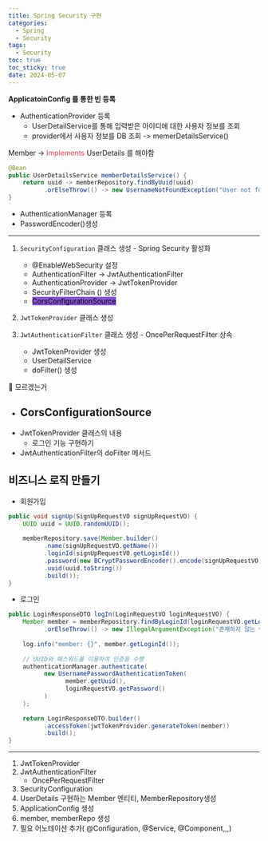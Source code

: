 ```yaml
---
title: Spring Security 구현
categories:
  - Spring
  - Security
tags:
  - Security
toc: true
toc_sticky: true
date: 2024-05-07
---
```


**ApplicatoinConfig 를 통한 빈 등록**
- AuthenticationProvider 등록 
	- UserDetailService를 통해 입력받은 아이디에 대한 사용자 정보를 조회 
	- provider에서 사용자 정보를 DB 조회 -> memerDetailsService() 

Member -> <span style='color:#eb3b5a'>Implements</span> UserDetails 를 해야함
```java
@Bean  
public UserDetailsService memberDetailsService() {  
    return uuid -> memberRepository.findByUuid(uuid)  
          .orElseThrow(() -> new UsernameNotFoundException("User not found : {}" + uuid));  
}
```
- AuthenticationManager 등록
- PasswordEncoder()생성
---
1. `SecurityConfiguration` 클래스 생성 - Spring Security 활성화
	- @EnableWebSecurity 설정
	- AuthenticationFilter -> JwtAuthenticationFilter
	- AuthenticationProvider -> JwtTokenProvider
	- SecurityFilterChain () 생성
	- <mark style='background:#8854d0'>CorsConfigurationSource</mark>
2. `JwtTokenProvider` 클래스 생성

3. `JwtAuthenticationFilter` 클래스 생성 - OncePerRequestFilter 상속
	- JwtTokenProvider 생성
	- UserDetailService
	- doFilter() 생성

🤔 모르겠는거
- CorsConfigurationSource
	- 
- JwtTokenProvider 클래스의 내용
	- 로그인 기능 구현하기   
- JwtAuthenticationFilter의 doFilter 메서드


## 비즈니스 로직 만들기
- 회원가입
```java
public void signUp(SignUpRequestVO signUpRequestVO) {  
    UUID uuid = UUID.randomUUID();  
     
    memberRepository.save(Member.builder()  
          .name(signUpRequestVO.getName())  
          .loginId(signUpRequestVO.getLoginId())  
          .password(new BCryptPasswordEncoder().encode(signUpRequestVO.getPassword()))  
          .uuid(uuid.toString())  
          .build());  
}
```
- 로그인
```java
public LoginResponseDTO logIn(LoginRequestVO loginRequestVO) {  
    Member member = memberRepository.findByLoginId(loginRequestVO.getLoginId())  
          .orElseThrow(() -> new IllegalArgumentException("존재하지 않는 아이디입니다"));  
          
    log.info("member: {}", member.getLoginId());  
    
    // UUID와 패스워드를 이용하여 인증을 수행  
    authenticationManager.authenticate(  
          new UsernamePasswordAuthenticationToken(  
                member.getUuid(),  
                loginRequestVO.getPassword()  
          )  
    );  
    
    return LoginResponseDTO.builder()  
          .accessToken(jwtTokenProvider.generateToken(member))  
          .build();  
}
```

---

1. JwtTokenProvider
2. JwtAuthenticationFilter
	- OncePerRequestFilter
3. SecurityConfiguration
4. UserDetails 구현하는 Member 엔티티, MemberRepository생성
5. ApplicationConfig 생성
6. member, memberRepo 생성
7. 필요 어노테이션 추가( @Configuration, @Service, @Component,,,)



